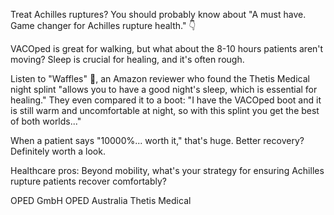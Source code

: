 Treat Achilles ruptures? You should probably know about "A must have. Game changer for Achilles rupture health." 👇

VACOped is great for walking, but what about the 8-10 hours patients aren't moving? Sleep is crucial for healing, and it's often rough.

Listen to "Waffles" 🧇, an Amazon reviewer who found the Thetis Medical night splint "allows you to have a good night's sleep, which is essential for healing." They even compared it to a boot: "I have the VACOped boot and it is still warm and uncomfortable at night, so with this splint you get the best of both worlds..."

When a patient says "10000%... worth it," that's huge. Better recovery? Definitely worth a look.

Healthcare pros: Beyond mobility, what's your strategy for ensuring Achilles rupture patients recover comfortably?

OPED GmbH OPED Australia Thetis Medical
